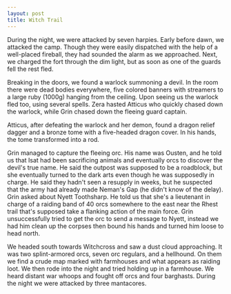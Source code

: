 ```yaml
---
layout: post
title: Witch Trail
---
```

During the night, we were attacked by seven harpies. Early before dawn, we attacked the camp. Though they were easily dispatched with the help of a well-placed fireball, they had sounded the alarm as we approached. Next, we charged the fort through the dim light, but as soon as one of the guards fell the rest fled.

Breaking in the doors, we found a warlock summoning a devil. In the room there were dead bodies everywhere, five colored banners with streamers to a large ruby (1000g) hanging from the ceiling. Upon seeing us the warlock fled too, using several spells. Zera hasted Atticus who quickly chased down the warlock, while Grin chased down the fleeing guard captain.

Atticus, after defeating the warlock and her demon, found a dragon relief dagger and a bronze tome with a five-headed dragon cover. In his hands, the tome transformed into a rod.

Grin managed to capture the fleeing orc. His name was Ousten, and he told us that Isat had been sacrificing animals and eventually orcs to discover the devil's true name. He said the outpost was supposed to be a roadblock, but she eventually turned to the dark arts even though he was supposedly in charge. He said they hadn't seen a resupply in weeks, but he suspected that the army had already made Neman's Gap (he didn't know of the delay). Grin asked about Nyett Toothsharp. He told us that she's a lieutenant in charge of a raiding band of 40 orcs somewhere to the east near the Rhest trail that's supposed take a flanking action of the main force. Grin unsuccessfully tried to get the orc to send a message to Nyett, instead we had him clean up the corpses then bound his hands and turned him loose to head north.

We headed south towards Witchcross and saw a dust cloud approaching. It was two splint-armored orcs, seven orc regulars, and a hellhound. On them we find a crude map marked with farmhouses and what appears as raiding loot. We then rode into the night and tried holding up in a farmhouse. We heard distant war whoops and fought off orcs and four barghasts. During the night we were attacked by three mantacores.
